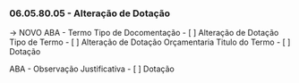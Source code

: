 ### 06.05.80.05 - Alteração de Dotação
-> NOVO
ABA - Termo
    Tipo de Docomentação
        - [ ] Alteração de Dotação
    Tipo de Termo
        - [ ] Alteração de Dotação Orçamentaria
    Titulo do Termo
        - [ ] Dotação
    

ABA - Observação
    Justificativa
        - [ ] Dotação

